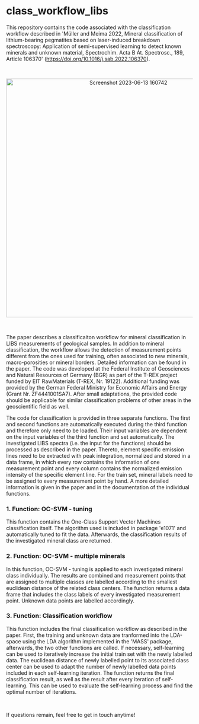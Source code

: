 # class_workflow_libs

This repository contains the code associated with the classification workflow described in 'Müller and Meima 2022, Mineral classification of lithium-bearing pegmatites based on laser-induced breakdown spectroscopy: Application of semi-supervised learning to detect known minerals and unknown material, Spectrochim. Acta B At. Spectrosc., 189, Article 106370' (https://doi.org/10.1016/j.sab.2022.106370).

<br />

[<p align="center"><img width="644" alt="Screenshot 2023-06-13 160742" src="https://github.com/dudelguy/class_workflow_libs/assets/130980491/ee8b2ca3-b660-41c2-88e9-ad7c33352b8b"></p>](https://doi.org/10.1016/j.sab.2022.106370)

<br />

The paper describes a classificaiton workflow for mineral classification in LIBS measurements of geological samples. In addition to mineral classification, the workflow allows the detection of measurement points different from the ones used for training, often associated to new minerals, macro-porosities or mineral borders. Detailed information can be found in the paper. The code was developed at the Federal Institute of Geosciences and Natural Resources of Germany (BGR) as part of the T-REX project funded by EIT RawMaterials (T-REX, Nr. 19122). Additional funding was provided by the German Federal Ministry for Economic Affairs and Energy (Grant Nr. ZF4441001SA7).
After small adaptations, the provided code should be applicable for similar classification problems of other areas in the geoscientific field as well.

The code for classification is provided in three separate functions. The first and second functions are automatically executed during the third function and therefore only need to be loaded. Their input variables are dependent on the input variables of the third function and set automatically. The investigated LIBS spectra (i.e. the input for the functions) should be processed as described in the paper. Thereto, element specific emission lines need to be extracted with peak integration, normalized and stored in a data frame, in which every row contains the information of one measurement point and every column contains the normalized emission intensity of the specific element line. For the train set, mineral labels need to be assigned to every measurement point by hand.
A more detailed information is given in the paper and in the documentation of the individual functions.

### 1. Function: OC-SVM - tuning
This function contains the One-Class Support Vector Machines classification itself. The algorithm used is included in package 'e1071' and automatically tuned to fit the data. 
Afterwards, the classification results of the investigated mineral class are returned.

### 2. Function: OC-SVM - multiple minerals
In this function, OC-SVM - tuning is applied to each investigated mineral class individually. The results are combined and measurement points that are assigned to multiple classes are labelled according to the smallest euclidean distance of the related class centers. 
The function returns a data frame that includes the class labels of every investigated measurement point. Unknown data points are labelled accordingly.

### 3. Function: Classification workflow
This function includes the final classification workflow as described in the paper. First, the training and unknown data are tranformed into the LDA-space using the LDA algorithm implemented in the 'MASS' package, afterwards, the two other functions are called. If necessary, self-learning can be used to iteratively increase the initial train set with the newly labelled data. The euclidean distance of newly labelled point to its associated class center can be used to adapt the number of newly labelled data points included in each self-learning iteration. 
The function returns the final classification result, as well as the result after every iteration of self-learning. This can be used to evaluate the self-learning process and find the optimal number of iterations. 

<br />

If questions remain, feel free to get in touch anytime!
